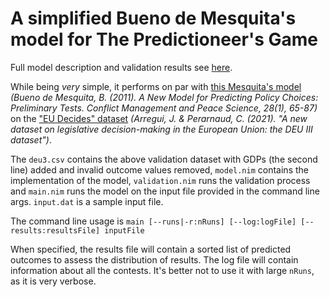 # A simplified Bueno de Mesquita's model for The Predictioneer's Game

Full model description and validation results see [here](https://blksv.dev/posts/prediction/mesquita-simplified).

While being _very_ simple, it performs on par with [this Mesquita's model](https://www.incidepro.us/documents/CMPS_NewModel.pdf) _(Bueno de Mesquita, B. (2011). A New Model for Predicting Policy Choices: Preliminary Tests. Conflict Management and Peace Science, 28(1), 65-87)_ on the ["EU Decides" dataset](https://doi.org/10.34810/data53) _(Arregui, J. & Perarnaud, C. (2021). "A new dataset on legislative decision-making in the European Union: the DEU III dataset")_.

The `deu3.csv` contains the above validation dataset with GDPs (the second line) added and invalid outcome values removed, `model.nim` contains the implementation of the model, `validation.nim` runs the validation process and `main.nim` runs the model on the input file provided in the command line args. `input.dat` is a sample input file.

The command line usage is `main [--runs|-r:nRuns] [--log:logFile] [--results:resultsFile] inputFile`

When specified, the results file will contain a sorted list of predicted outcomes to assess the distribution of results. The log file will contain information about all the contests. It's better not to use it with large `nRuns`, as it is very verbose.

